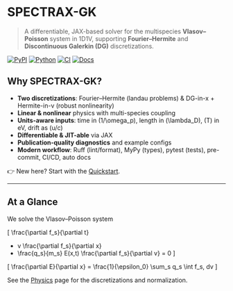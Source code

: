 # SPECTRAX-GK

> A differentiable, JAX-based solver for the multispecies **Vlasov–Poisson** system in 1D1V, supporting **Fourier–Hermite** and **Discontinuous Galerkin (DG)** discretizations.

[![PyPI](https://img.shields.io/pypi/v/spectraxgk.svg)](https://pypi.org/project/spectraxgk/)
[![Python](https://img.shields.io/pypi/pyversions/spectraxgk.svg)](https://pypi.org/project/spectraxgk/)
[![CI](https://github.com/uwplasma/SPECTRAX-GK/actions/workflows/ci.yml/badge.svg)](https://github.com/uwplasma/SPECTRAX-GK/actions/workflows/ci.yml)
[![Docs](https://img.shields.io/badge/docs-material--mkdocs-blue)](https://uwplasma.github.io/SPECTRAX-GK/)

## Why SPECTRAX-GK?

- **Two discretizations**: Fourier–Hermite (landau problems) & DG-in-x + Hermite-in-v (robust nonlinearity)
- **Linear & nonlinear** physics with multi-species coupling
- **Units-aware inputs**: time in \(1/\omega_p\), length in \(\lambda_D\), \(T\) in eV, drift as \(u/c\)
- **Differentiable & JIT-able** via JAX
- **Publication-quality diagnostics** and example configs
- **Modern workflow**: Ruff (lint/format), MyPy (types), pytest (tests), pre-commit, CI/CD, auto docs

👉 New here? Start with the [Quickstart](quickstart.md).

---

## At a Glance

We solve the Vlasov–Poisson system

\[
\frac{\partial f_s}{\partial t}
+ v \frac{\partial f_s}{\partial x}
+ \frac{q_s}{m_s} E(x,t) \frac{\partial f_s}{\partial v} = 0
\]

\[
\frac{\partial E}{\partial x} = \frac{1}{\epsilon_0}
\sum_s q_s \int f_s\, dv
\]

See the [Physics](physics.md) page for the discretizations and normalization.
